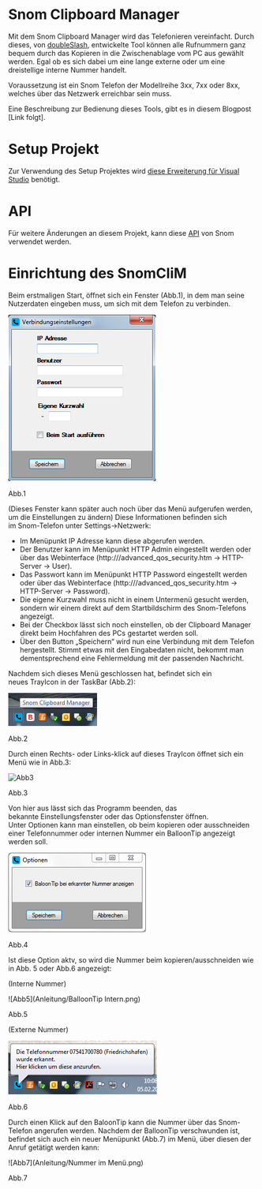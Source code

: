# Snom Clipboard Manager

Mit dem Snom Clipboard Manager wird das Telefonieren vereinfacht. 
Durch dieses, von [doubleSlash](https://www.doubleslash.de/), entwickelte Tool können alle Rufnummern ganz bequem durch das Kopieren in die Zwischenablage vom PC aus gewählt werden. 
Egal ob es sich dabei um eine lange externe oder um eine dreistellige interne Nummer handelt. 

Voraussetzung ist ein Snom Telefon der Modellreihe 3xx, 7xx oder 8xx, welches über das Netzwerk erreichbar sein muss.

Eine Beschreibung zur Bedienung dieses Tools, gibt es in diesem Blogpost [Link folgt].

# Setup Projekt

Zur Verwendung des Setup Projektes wird [diese Erweiterung für Visual Studio](https://marketplace.visualstudio.com/items?itemName=VisualStudioProductTeam.MicrosoftVisualStudio2015InstallerProjects) benötigt.

# API
Für weitere Änderungen an diesem Projekt, kann diese [API](http://wiki.snom.com/FAQ/Can_I_control_my_snom_phone_remotely) von Snom verwendet werden.

# Einrichtung des SnomCliM
Beim erstmaligen Start, öffnet sich ein Fenster (Abb.1), in dem man seine Nutzerdaten eingeben muss, um sich mit dem Telefon zu verbinden.

![Abb1](Anleitung/Verbindungseinstellungen.png)

Abb.1


(Dieses Fenster kann später auch noch über das Menü aufgerufen werden, um die Einstellungen zu ändern)
Diese Informationen befinden sich im Snom-Telefon unter Settings->Netzwerk:
+	Im Menüpunkt IP Adresse kann diese abgerufen werden.
+	Der Benutzer kann im Menüpunkt HTTP Admin eingestellt werden oder über das Webinterface (http://<IP Adresse>/advanced_qos_security.htm -> HTTP-Server -> User).
+	Das Passwort kann im Menüpunkt HTTP Password eingestellt werden oder über das Webinterface (http://<IP Adresse>/advanced_qos_security.htm -> HTTP-Server -> Password).
+	Die eigene Kurzwahl muss nicht in einem Untermenü gesucht werden, sondern wir einem direkt auf dem Startbildschirm des Snom-Telefons angezeigt.
+	Bei der Checkbox lässt sich noch einstellen, ob der Clipboard Manager direkt beim Hochfahren des PCs gestartet werden soll.
+	Über den Button „Speichern“ wird nun eine Verbindung mit dem Telefon hergestellt. Stimmt etwas mit den Eingabedaten nicht, bekommt man dementsprechend eine Fehlermeldung mit der passenden Nachricht.

Nachdem sich dieses Menü geschlossen hat, befindet sich ein neues TrayIcon in der TaskBar (Abb.2):

![Abb2](Anleitung/TrayIcon.png)

Abb.2

Durch einen Rechts- oder Links-klick auf dieses TrayIcon öffnet sich ein Menü wie in Abb.3:

![Abb3](Anleitung/Menü.png)

Abb.3

Von hier aus lässt sich das Programm beenden, das bekannte Einstellungsfenster oder das Optionsfenster öffnen.
Unter Optionen kann man einstellen, ob beim kopieren oder ausschneiden einer Telefonnummer oder internen Nummer ein BalloonTip angezeigt werden soll.

![Abb4](Anleitung/Optionen.PNG)

Abb.4


Ist diese Option aktv, so wird die Nummer beim kopieren/ausschneiden wie in Abb. 5 oder Abb.6 angezeigt:

(Interne Nummer)

![Abb5](Anleitung/BalloonTip Intern.png)

Abb.5


(Externe Nummer)

![Abb6](Anleitung/BalloonTip.png)

Abb.6

Durch einen Klick auf den BaloonTip kann die Nummer über das Snom-Telefon angerufen werden.
Nachdem der BalloonTip verschwunden ist, befindet sich auch ein neuer Menüpunkt (Abb.7) im Menü, über diesen der Anruf getätigt werden kann:

![Abb7](Anleitung/Nummer im Menü.png)

Abb.7


